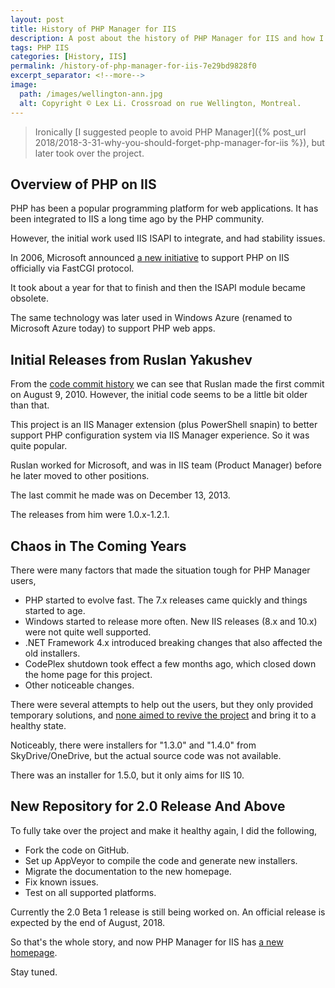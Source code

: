 ```yaml
---
layout: post
title: History of PHP Manager for IIS
description: A post about the history of PHP Manager for IIS and how I got involved.
tags: PHP IIS
categories: [History, IIS]
permalink: /history-of-php-manager-for-iis-7e29bd9828f0
excerpt_separator: <!--more-->
image:
  path: /images/wellington-ann.jpg
  alt: Copyright © Lex Li. Crossroad on rue Wellington, Montreal.
---
```


> Ironically [I suggested people to avoid PHP Manager]({% post_url 2018/2018-3-31-why-you-should-forget-php-manager-for-iis %}), but later took over the project.

<!--more-->

## Overview of PHP on IIS

PHP has been a popular programming platform for web applications. It has been integrated to IIS a long time ago by the PHP community.

However, the initial work used IIS ISAPI to integrate, and had stability issues.

In 2006, Microsoft announced [a new initiative](http://mvolo.com/fastcgi-for-iis-60-is-released-on-download-center/) to support PHP on IIS officially via FastCGI protocol.

It took about a year for that to finish and then the ISAPI module became obsolete.

The same technology was later used in Windows Azure (renamed to Microsoft Azure today) to support PHP web apps.

## Initial Releases from Ruslan Yakushev

From the [code commit history](http://ruslany.net/tag/php/) we can see that Ruslan made the first commit on August 9, 2010. However, the initial code seems to be a little bit older than that.

This project is an IIS Manager extension (plus PowerShell snapin) to better support PHP configuration system via IIS Manager experience. So it was quite popular.

Ruslan worked for Microsoft, and was in IIS team (Product Manager) before he later moved to other positions.

The last commit he made was on December 13, 2013.

The releases from him were 1.0.x-1.2.1.

## Chaos in The Coming Years

There were many factors that made the situation tough for PHP Manager users,

- PHP started to evolve fast. The 7.x releases came quickly and things started to age.
- Windows started to release more often. New IIS releases (8.x and 10.x) were not quite well supported.
- .NET Framework 4.x introduced breaking changes that also affected the old installers.
- CodePlex shutdown took effect a few months ago, which closed down the home page for this project.
- Other noticeable changes.

There were several attempts to help out the users, but they only provided temporary solutions, and [none aimed to revive the project](https://github.com/phpmanager/phpmanager/issues/1) and bring it to a healthy state.

Noticeably, there were installers for "1.3.0" and "1.4.0" from SkyDrive/OneDrive, but the actual source code was not available.

There was an installer for 1.5.0, but it only aims for IIS 10.

## New Repository for 2.0 Release And Above

To fully take over the project and make it healthy again, I did the following,

- Fork the code on GitHub.
- Set up AppVeyor to compile the code and generate new installers.
- Migrate the documentation to the new homepage.
- Fix known issues.
- Test on all supported platforms.

Currently the 2.0 Beta 1 release is still being worked on. An official release is expected by the end of August, 2018.

So that's the whole story, and now PHP Manager for IIS has [a new homepage](http://www.phpmanager.xyz/).

Stay tuned.

